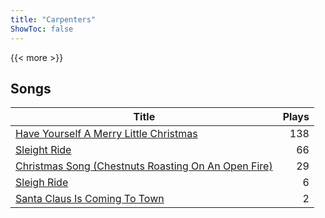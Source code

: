 ```yaml
---
title: "Carpenters"
ShowToc: false
---
```


{{< more >}}

## Songs
Title | Plays 
----- | -----: 
[Have Yourself A Merry Little Christmas](/songs/have-yourself-a-merry-little-christmas) | 138
[Sleight Ride](/songs/sleight-ride) | 66
[Christmas Song (Chestnuts Roasting On An Open Fire)](/songs/christmas-song-chestnuts-roasting-on-an-open-fire) | 29
[Sleigh Ride](/songs/sleigh-ride) | 6
[Santa Claus Is Coming To Town](/songs/santa-claus-is-coming-to-town) | 2

